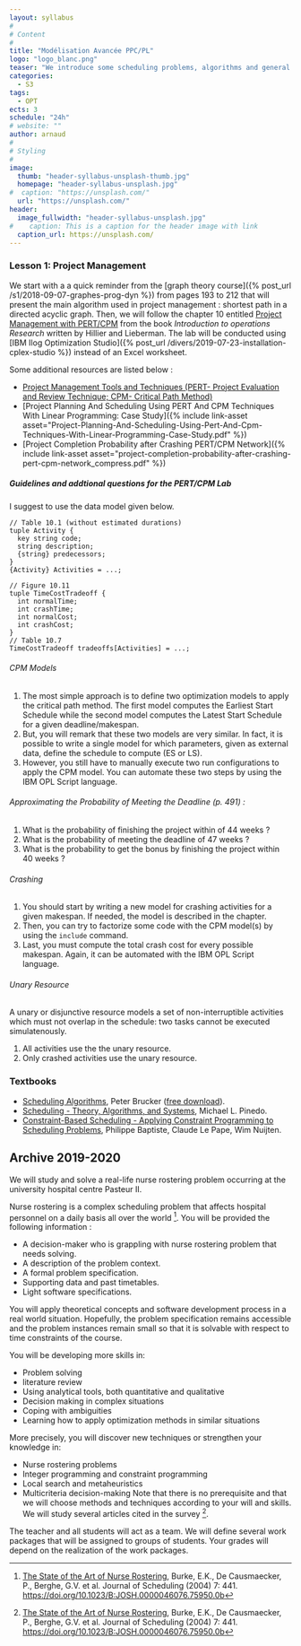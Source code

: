 ```yaml
---
layout: syllabus
#
# Content
#
title: "Modélisation Avancée PPC/PL"
logo: "logo_blanc.png"
teaser: "We introduce some scheduling problems, algorithms and general methods (linear and constraint programming)."
categories:
  - S3
tags:
  - OPT
ects: 3
schedule: "24h"
# website: ""
author: arnaud
#
# Styling
#
image:
  thumb: "header-syllabus-unsplash-thumb.jpg"
  homepage: "header-syllabus-unsplash.jpg"
#  caption: "https://unsplash.com/"
  url: "https://unsplash.com/"
header:
  image_fullwidth: "header-syllabus-unsplash.jpg"
#    caption: This is a caption for the header image with link
  caption_url: https://unsplash.com/
---
```


### Lesson 1: Project Management

We start with a a quick reminder from the [graph theory course]({% post_url /s1/2018-09-07-graphes-prog-dyn %}) from pages 193 to 212 that will present the main algorithm used in project management : shortest path in a directed acyclic graph. Then, we will follow the chapter 10 entitled [Project Management with PERT/CPM](https://thalis.math.upatras.gr/~tsantas/DownLoadFiles/Hillier&Lieberman_7th-edition_Chapter10.pdf) from the book *Introduction to operations Research* written by Hillier and Lieberman. The lab will be conducted using [IBM Ilog Optimization Studio]({% post_url /divers/2019-07-23-installation-cplex-studio %}) instead of an Excel worksheet.

Some additional resources are listed below :
- [Project Management Tools and Techniques (PERT- Project Evaluation and Review Technique; CPM- Critical Path Method)](https://www.slideshare.net/zulfiquer732/project-management-tools-and-techniques-pert-project-evaluation-and-review-technique-cpm-critical-path-method)
- [Project Planning And Scheduling Using PERT And CPM Techniques With Linear Programming: Case Study]({% include link-asset asset="Project-Planning-And-Scheduling-Using-Pert-And-Cpm-Techniques-With-Linear-Programming-Case-Study.pdf" %})
- [Project Completion Probability after Crashing PERT/CPM Network]({% include link-asset asset="project-completion-probability-after-crashing-pert-cpm-network_compress.pdf" %})

##### Guidelines and addtional questions for the PERT/CPM Lab

I suggest to use the data model given below.

```
// Table 10.1 (without estimated durations)
tuple Activity {
  key string code;
  string description;
  {string} predecessors;
}
{Activity} Activities = ...;

// Figure 10.11
tuple TimeCostTradeoff {
  int normalTime;
  int crashTime;
  int normalCost;
  int crashCost;
}
// Table 10.7
TimeCostTradeoff tradeoffs[Activities] = ...;
```

###### CPM Models

1. The most simple approach is to define two optimization models to apply the critical path method.
The first model computes the Earliest Start Schedule while the second model computes the Latest Start Schedule for a given deadline/makespan.
2. But, you will remark that these two models are very similar.
In fact, it is possible to write a single model for which parameters, given as external data, define the schedule to compute (ES or LS).
3. However, you still have to manually execute two run configurations to apply the CPM model.
You can automate these two steps by using the IBM OPL Script language.

###### Approximating the Probability of Meeting the Deadline (p. 491) :

1. What is the probability of finishing the project within of 44 weeks ?
2. What is the probability of meeting the deadline of 47 weeks ?
3. What is the probability to get the bonus by finishing the project within 40 weeks ?


###### Crashing

1. You should start by writing a new model for crashing activities for a given makespan.
If needed, the model is described in the chapter.
2. Then, you can try to factorize some code with the CPM model(s) by using the `include` command.
3. Last, you must compute the total crash cost for every possible makespan.
Again, it can be automated with the IBM OPL Script language.

###### Unary Resource

A unary or disjunctive resource models a set of non-interruptible activities which must not overlap in the schedule: two tasks cannot be executed simulatenously.

1. All activities use the the unary resource.
2. Only crashed activities use the unary resource.

### Textbooks

- [Scheduling Algorithms](https://www.springer.com/gp/book/9783540695158), Peter Brucker ([free download](http://www.math.nsc.ru/LBRT/k5/Scheduling/BruckerSchedulingAlgorithms_Full.pdf)).
- [Scheduling - Theory, Algorithms, and Systems](https://link.springer.com/book/10.1007%2F978-1-4614-2361-4), Michael L. Pinedo.
- [Constraint-Based Scheduling - Applying Constraint Programming to Scheduling Problems](https://link.springer.com/book/10.1007%2F978-1-4615-1479-4), Philippe Baptiste, Claude Le Pape, Wim Nuijten.




## Archive 2019-2020

We will study and solve a real-life nurse rostering problem occurring at the university hospital centre Pasteur II.

Nurse rostering is a complex scheduling problem that affects hospital personnel on a daily basis all over the world [^1].
You will be provided the following information :
 - A decision-maker who is grappling with nurse rostering problem that needs solving.
 - A description of the problem context.
 - A formal problem specification.
 - Supporting data and past timetables.
 - Light software specifications.


 You will apply theoretical concepts and software development process in a real world situation.
 Hopefully, the problem specification remains accessible and the problem instances remain small so that it is solvable with respect to time constraints of the course.

 You will be developing more skills in:
 - Problem solving
 - literature review
 - Using analytical tools, both quantitative and qualitative
 - Decision making in complex situations
 - Coping with ambiguities
 - Learning how to apply optimization methods in similar situations

 More precisely, you will discover new techniques or strengthen your knowledge in:
 - Nurse rostering problems
 - Integer programming and constraint programming
 - Local search and metaheuristics
 - Multicriteria decision-making
Note that there is no prerequisite and that we will choose methods and techniques according to your will and skills.
We will study several articles cited in the survey [^1].

 The teacher and all students will act as a team.
 We will define several work packages that will be assigned to groups of students.
 Your grades will depend on the realization of the work packages.

[^1]: [The State of the Art of Nurse Rostering](https://link.springer.com/article/10.1023/B:JOSH.0000046076.75950.0b), Burke, E.K., De Causmaecker, P., Berghe, G.V. et al. Journal of Scheduling (2004) 7: 441. https://doi.org/10.1023/B:JOSH.0000046076.75950.0b
